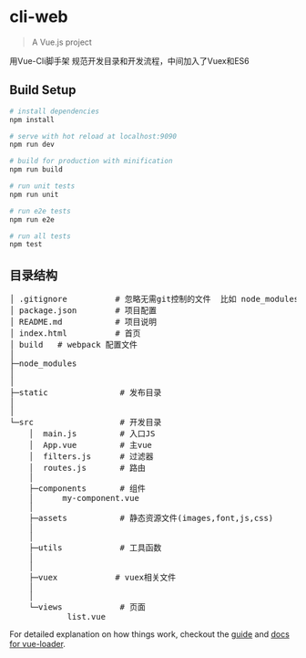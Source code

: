 # cli-web

> A Vue.js project

用Vue-Cli脚手架  规范开发目录和开发流程，中间加入了Vuex和ES6

## Build Setup

``` bash
# install dependencies
npm install

# serve with hot reload at localhost:9090
npm run dev

# build for production with minification
npm run build

# run unit tests
npm run unit

# run e2e tests
npm run e2e

# run all tests
npm test
```

## 目录结构
<pre>
│ .gitignore          # 忽略无需git控制的文件  比如 node_modules
│ package.json        # 项目配置
│ README.md           # 项目说明
│ index.html          # 首页
│ build   # webpack 配置文件
│
├─node_modules
│
│
├─static               # 发布目录
│
│
└─src                  # 开发目录
    │  main.js         # 入口JS
    │  App.vue         # 主vue
    │  filters.js      # 过滤器
    │  routes.js       # 路由
    │
    ├─components       # 组件
    │      my-component.vue
    │
    ├─assets           # 静态资源文件(images,font,js,css)
    │     
    │     
    ├─utils            # 工具函数
    │     
    │     
    ├─vuex            # vuex相关文件
    │ 
    │ 
    └─views            # 页面
            list.vue
</pre>

For detailed explanation on how things work, checkout the [guide](http://vuejs-templates.github.io/webpack/) and [docs for vue-loader](http://vuejs.github.io/vue-loader).

